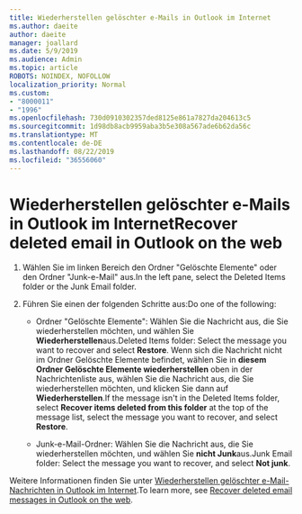 ```yaml
---
title: Wiederherstellen gelöschter e-Mails in Outlook im Internet
ms.author: daeite
author: daeite
manager: joallard
ms.date: 5/9/2019
ms.audience: Admin
ms.topic: article
ROBOTS: NOINDEX, NOFOLLOW
localization_priority: Normal
ms.custom:
- "8000011"
- "1996"
ms.openlocfilehash: 730d0910302357ded8125e861a7827da204613c5
ms.sourcegitcommit: 1d98db8acb9959aba3b5e308a567ade6b62da56c
ms.translationtype: MT
ms.contentlocale: de-DE
ms.lasthandoff: 08/22/2019
ms.locfileid: "36556060"
---
```

# <a name="recover-deleted-email-in-outlook-on-the-web"></a><span data-ttu-id="39a98-102">Wiederherstellen gelöschter e-Mails in Outlook im Internet</span><span class="sxs-lookup"><span data-stu-id="39a98-102">Recover deleted email in Outlook on the web</span></span>

1. <span data-ttu-id="39a98-103">Wählen Sie im linken Bereich den Ordner "Gelöschte Elemente" oder den Ordner "Junk-e-Mail" aus.</span><span class="sxs-lookup"><span data-stu-id="39a98-103">In the left pane, select the Deleted Items folder or the Junk Email folder.</span></span>

2. <span data-ttu-id="39a98-104">Führen Sie einen der folgenden Schritte aus:</span><span class="sxs-lookup"><span data-stu-id="39a98-104">Do one of the following:</span></span>

    - <span data-ttu-id="39a98-105">Ordner "Gelöschte Elemente": Wählen Sie die Nachricht aus, die Sie wiederherstellen möchten, und wählen Sie **Wiederherstellen**aus.</span><span class="sxs-lookup"><span data-stu-id="39a98-105">Deleted Items folder: Select the message you want to recover and select **Restore**.</span></span> <span data-ttu-id="39a98-106">Wenn sich die Nachricht nicht im Ordner Gelöschte Elemente befindet, wählen Sie in **diesem Ordner Gelöschte Elemente wiederherstellen** oben in der Nachrichtenliste aus, wählen Sie die Nachricht aus, die Sie wiederherstellen möchten, und klicken Sie dann auf **Wiederherstellen**.</span><span class="sxs-lookup"><span data-stu-id="39a98-106">If the message isn't in the Deleted Items folder, select **Recover items deleted from this folder** at the top of the message list, select the message you want to recover, and select **Restore**.</span></span>

    - <span data-ttu-id="39a98-107">Junk-e-Mail-Ordner: Wählen Sie die Nachricht aus, die Sie wiederherstellen möchten, und wählen Sie **nicht Junk**aus.</span><span class="sxs-lookup"><span data-stu-id="39a98-107">Junk Email folder: Select the message you want to recover, and select **Not junk**.</span></span>

<span data-ttu-id="39a98-108">Weitere Informationen finden Sie unter [Wiederherstellen gelöschter e-Mail-Nachrichten in Outlook im Internet](https://support.office.com/article/a8ca78ac-4721-4066-95dd-571842e9fb11).</span><span class="sxs-lookup"><span data-stu-id="39a98-108">To learn more, see [Recover deleted email messages in Outlook on the web](https://support.office.com/article/a8ca78ac-4721-4066-95dd-571842e9fb11).</span></span>